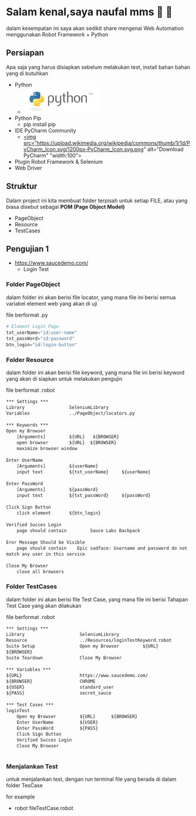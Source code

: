 
# Salam kenal,saya naufal mms 👋 :muscle:

dalam kesempatan ini saya akan sedikit share mengenai Web Automation
menggunakan Robot Framework + Python


## Persiapan
Apa saja yang harus disiapkan sebelum melakukan test, install bahan bahan yang di butuhkan

- Python
    - [![Python Download](https://raw.githubusercontent.com/Tset-Noitamotua/_learnpython/master/images/python_logo.png)](https://www.python.org/downloads/)
- Python Pip
    - pip install pip
- IDE PyCharm Community
    - <a href="https://www.jetbrains.com/pycharm/download/#section=windows"><img src="https://upload.wikimedia.org/wikipedia/commons/thumb/1/1d/PyCharm_Icon.svg/1200px-PyCharm_Icon.svg.png" alt="Download PyCharm" "width:100"></a>
- Plugin Robot Framework & Selenium
- Web Driver


## Struktur

Dalam project ini kita membuat folder terpisah untuk setiap FILE, atau yang biasa disebut sebagai **POM (Page Object Model)**

- PageObject
- Resource
- TestCases


## Pengujian 1
- https://www.saucedemo.com/
    - Login Test
### Folder PageObject
dalam folder ini akan berisi file locator, yang mana file ini berisi semua variabel element web yang akan di uji

file berformat .py

```python
# Element Login Page
txt_userName="id:user-name"
txt_passWord="id:password"
btn_login="id:login-button"
```


### Folder Resource
dalam folder ini akan berisi file keyword, yang mana file ini berisi keyword yang akan di siapkan untuk melakukan pengujin

file berformat .robot

```robotframework
*** Settings ***
Library                 SeleniumLibrary
Variables               ../PageObject/locators.py

*** Keywords ***
Open my Browser
    [Arguments]         ${URL}   ${BROWSER}
    open browser        ${URL}  ${BROWSER}
    maximize browser window

Enter UserName
    [Arguments]         ${userName}
    input text          ${txt_userName}     ${userName}

Enter PassWord
    [Arguments]         ${passWord}
    input text          ${txt_passWord}     ${passWord}

Click Sign Button
    click element       ${btn_login}

Verified Succes Login
    page should contain         Sauce Labs Backpack

Eror Message Should be Visible
    page should contain    Epic sadface: Username and password do not match any user in this service

Close My Browser
    close all browsers
```


### Folder TestCases
dalam folder ini akan berisi file Test Case, yang mana file ini berisi Tahapan Test Case yang akan dilakukan

file berformat .robot

```robotframework
*** Settings ***
Library                     SeleniumLibrary
Resource                    ../Resources/loginTestKeyword.robot
Suite Setup                 Open my Browser         ${URL}      ${BROWSER}
Suite Teardown              Close My Browser

*** Variables ***
${URL}                      https://www.saucedemo.com/
${BROWSER}                  CHROME
${USER}                     standard_user
${PASS}                     secret_sauce

*** Test Cases ***
loginTest
    Open my Browser         ${URL}      ${BROWSER}
    Enter UserName          ${USER}
    Enter PassWord          ${PASS}
    Click Sign Button
    Verified Succes Login
    Close My Browser


```


### Menjalankan Test
untuk menjalankan test, dengan run terminal file yang berada di dalam folder TesCase

for example

- robot fileTestCase.robot
